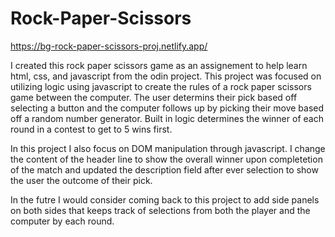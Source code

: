 # Rock-Paper-Scissors

https://bg-rock-paper-scissors-proj.netlify.app/

I created this rock paper scissors game as an assignement to help learn html, css, and javascript from the odin project.  This project was focused on utilizing logic using javascript to create the rules of a rock paper scissors game between the computer.  The user determins their pick based off selecting a button and the computer follows up by picking their move based off a random number generator.  Built in logic determines the winner of each round in a contest to get to 5 wins first.

In this project I also focus on DOM manipulation through javascript.  I change the content of the header line to show the overall winner upon completetion of the match and updated the description field after ever selection to show the user the outcome of their pick.

In the futre I would consider coming back to this project to add side panels on both sides that keeps track of selections from both the player and the computer by each round.

